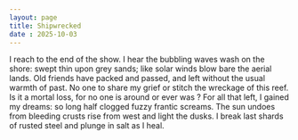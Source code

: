 ```yaml
---
layout: page
title: Shipwrecked
date : 2025-10-03
---
```


I reach to the end of the show.
I hear the bubbling waves wash on the shore:
swept thin upon grey sands;
like solar winds blow bare the aerial lands.
Old friends have packed and passed,
and left without the usual warmth of past.
No one to share my grief
or stitch the wreckage of this reef.
Is it a mortal loss,
for no one is around or ever was ?
For all that left, I gained my dreams:
so long half clogged fuzzy frantic screams.
The sun undoes from bleeding crusts
rise from west and light the dusks.
I break last shards of rusted steel
and plunge in salt as I heal.
